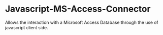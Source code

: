 # Javascript-MS-Access-Connector
Allows the interaction with a Microsoft Access Database through the use of javascript client side.
